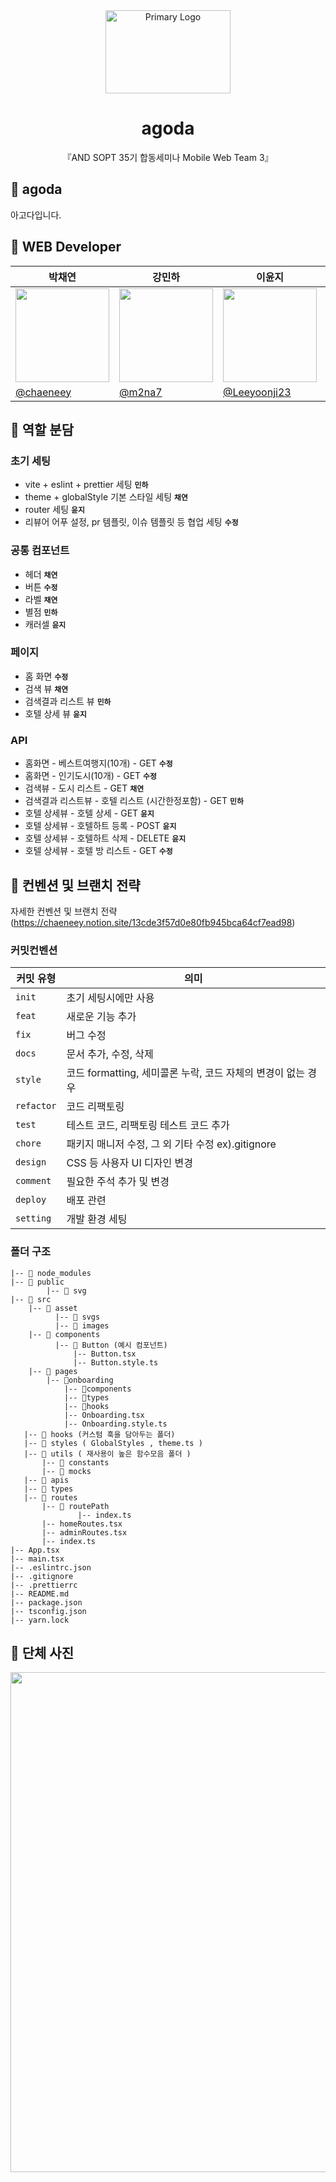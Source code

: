 <div align="center">
<img src="https://cdn6.agoda.net/images/kite-js/logo/agoda/color-default.svg" width="200" height="133" alt="Primary Logo">

  # agoda

 『AND SOPT 35기 합동세미나 Mobile Web Team 3』
</div>

## 🌊 agoda
아고다입니다.

## 🌊 WEB Developer

| <center> 박채연 </center>| <center>강민하 </center>| <center>이윤지</center>| <center>한수정</center>|
| -------------------------------------------------------------------------------------------------- | ------------------------------------------------------------------------------------------------------- | ------------------------------------------------------------------------------------------------- | ------------------------------------------------------------------------------------------------- |
| <center> <img width="150px" src="https://avatars.githubusercontent.com/u/127743435?v=4" /></center> | <center><img width="150px" src="https://avatars.githubusercontent.com/u/118591632?v=4" /></center> | <center><img width="150px" src="https://avatars.githubusercontent.com/u/90778858?v=4" /></center> | <center><img width="150px" src="https://avatars.githubusercontent.com/u/90364839?v=4" /></center> |
| [@chaeneey](https://github.com/chaeneey) | [@m2na7](https://github.com/m2na7y) | [@Leeyoonji23](https://github.com/Leeyoonji23) | [@hansoojeongsj](https://github.com/hansoojeongsj) |


## 🌊 역할 분담

### 초기 세팅
- vite + eslint + prettier 세팅 **`민하`**
- theme + globalStyle 기본 스타일 세팅 **`채연`**
- router 세팅 **`윤지`**
- 리뷰어 어푸 설정, pr 템플릿, 이슈 템플릿 등 협업 세팅 **`수정`**

### 공통 컴포넌트
- 헤더 **`채연`**
- 버튼 **`수정`**
- 라벨 **`채연`**
- 별점 **`민하`**
- 캐러셀 **`윤지`**

### 페이지
- 홈 화면 **`수정`**
- 검색 뷰 **`채연`**
- 검색결과 리스트 뷰 **`민하`**
- 호텔 상세 뷰 **`윤지`**

### API
- 홈화면 - 베스트여행지(10개) - GET **`수정`**
- 홈화면 - 인기도시(10개) - GET **`수정`**
- 검색뷰 - 도시 리스트 - GET **`채연`**
- 검색결과 리스트뷰 - 호텔 리스트 (시간한정포함) - GET **`민하`**
- 호텔 상세뷰 - 호텔 상세 - GET **`윤지`**
- 호텔 상세뷰 - 호텔하트 등록 - POST **`윤지`**
- 호텔 상세뷰 - 호텔하트 삭제 - DELETE **`윤지`**
- 호텔 상세뷰 - 호텔 방 리스트 - GET **`수정`**

## 🌊 컨벤션 및 브랜치 전략
자세한 컨벤션 및 브랜치 전략(https://chaeneey.notion.site/13cde3f57d0e80fb945bca64cf7ead98)

### 커밋컨벤션

| 커밋 유형  | 의미                                                                                  |
| ---------- | ------------------------------------------------------------------------------------- |
| `init`     | 초기 세팅시에만 사용                             |
| `feat`     | 새로운 기능 추가                             |
| `fix`      | 버그 수정                   |
| `docs`     | 문서 추가, 수정, 삭제                                                          |
| `style`    | 코드 formatting, 세미콜론 누락, 코드 자체의 변경이 없는 경우 |
| `refactor` | 코드 리팩토링       |
| `test`     | 테스트 코드, 리팩토링 테스트 코드 추가                                                |
| `chore`    | 패키지 매니저 수정, 그 외 기타 수정 ex).gitignore                    |
| `design`   | CSS 등 사용자 UI 디자인 변경                                                          |
| `comment`  | 필요한 주석 추가 및 변경                                                              |
| `deploy`   | 배포 관련 |
| `setting`   | 개발 환경 세팅                                                         |


### 폴더 구조

```plaintext
|-- 📁 node_modules
|-- 📁 public
		|-- 📁 svg
|-- 📁 src
    |-- 📁 asset
	      |-- 📁 svgs
	      |-- 📁 images
    |-- 📁 components
          |-- 📁 Button (예시 컴포넌트)
              |-- Button.tsx
              |-- Button.style.ts
    |-- 📁 pages
   	    |-- 📁onboarding
            |-- 📁components
            |-- 📁types
            |-- 📁hooks
            |-- Onboarding.tsx
            |-- Onboarding.style.ts
   |-- 📁 hooks (커스텀 훅을 담아두는 폴더)
   |-- 📁 styles ( GlobalStyles , theme.ts )
   |-- 📁 utils ( 재사용이 높은 함수모음 폴더 )
       |-- 📁 constants
       |-- 📁 mocks
   |-- 📁 apis
   |-- 📁 types
   |-- 📁 routes
       |-- 📁 routePath
		       |-- index.ts
       |-- homeRoutes.tsx
       |-- adminRoutes.tsx
       |-- index.ts
|-- App.tsx
|-- main.tsx
|-- .eslintrc.json
|-- .gitignore
|-- .prettierrc
|-- README.md
|-- package.json
|-- tsconfig.json
|-- yarn.lock
```


## 🌊 단체 사진
<div align="center">
  <img src="https://github.com/user-attachments/assets/9d81d67b-3cbb-4f9f-b322-9b3600c7d9a7"  width="600" height="800"/>
</div>